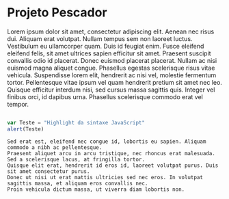 # Projeto Pescador

Lorem ipsum dolor sit amet, consectetur adipiscing elit. Aenean nec risus dui. Aliquam erat volutpat. Nullam tempus sem non laoreet luctus. Vestibulum eu ullamcorper quam. Duis id feugiat enim. Fusce eleifend eleifend felis, sit amet ultrices sapien efficitur sit amet. Praesent suscipit convallis odio id placerat. Donec euismod placerat placerat. Nullam ac nisi euismod magna aliquet congue. Phasellus egestas scelerisque risus vitae vehicula. Suspendisse lorem elit, hendrerit ac nisi vel, molestie fermentum tortor. Pellentesque vitae ipsum vel quam hendrerit pretium sit amet nec leo. Quisque efficitur interdum nisi, sed cursus massa sagittis quis. Integer vel finibus orci, id dapibus urna. Phasellus scelerisque commodo erat vel tempor.

```javascript

var Teste = "Highlight da sintaxe JavaScript"
alert(Teste)
```

```
Sed erat est, eleifend nec congue id, lobortis eu sapien. Aliquam commodo a nibh ac pellentesque.
Praesent aliquet arcu in arcu tristique, nec rhoncus erat malesuada. Sed a scelerisque lacus, at fringilla tortor.
Quisque elit erat, hendrerit id eros id, laoreet volutpat purus. Duis sit amet consectetur purus.
Donec ut nisi ut erat mattis ultricies sed nec eros. In volutpat sagittis massa, et aliquam eros convallis nec.
Proin vehicula dictum massa, ut viverra diam lobortis non.
```
